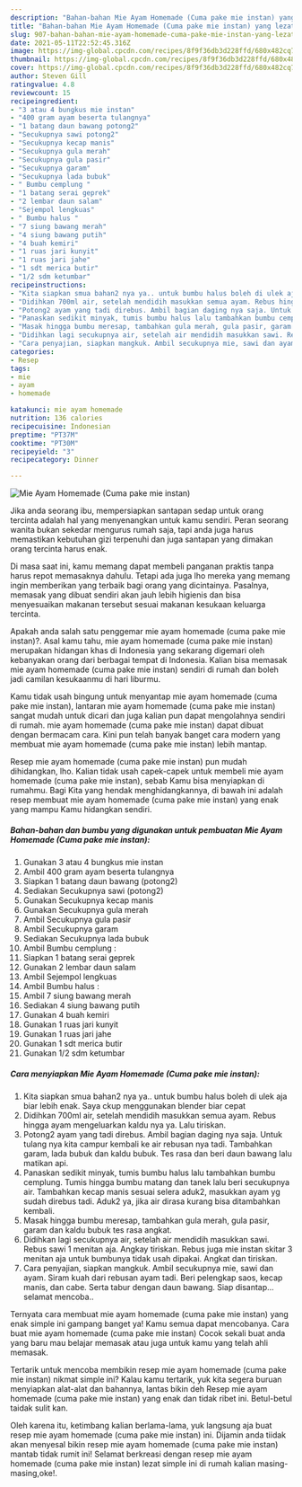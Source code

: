 ```yaml
---
description: "Bahan-bahan Mie Ayam Homemade (Cuma pake mie instan) yang lezat dan Mudah Dibuat"
title: "Bahan-bahan Mie Ayam Homemade (Cuma pake mie instan) yang lezat dan Mudah Dibuat"
slug: 907-bahan-bahan-mie-ayam-homemade-cuma-pake-mie-instan-yang-lezat-dan-mudah-dibuat
date: 2021-05-11T22:52:45.316Z
image: https://img-global.cpcdn.com/recipes/8f9f36db3d228ffd/680x482cq70/mie-ayam-homemade-cuma-pake-mie-instan-foto-resep-utama.jpg
thumbnail: https://img-global.cpcdn.com/recipes/8f9f36db3d228ffd/680x482cq70/mie-ayam-homemade-cuma-pake-mie-instan-foto-resep-utama.jpg
cover: https://img-global.cpcdn.com/recipes/8f9f36db3d228ffd/680x482cq70/mie-ayam-homemade-cuma-pake-mie-instan-foto-resep-utama.jpg
author: Steven Gill
ratingvalue: 4.8
reviewcount: 15
recipeingredient:
- "3 atau 4 bungkus mie instan"
- "400 gram ayam beserta tulangnya"
- "1 batang daun bawang potong2"
- "Secukupnya sawi potong2"
- "Secukupnya kecap manis"
- "Secukupnya gula merah"
- "Secukupnya gula pasir"
- "Secukupnya garam"
- "Secukupnya lada bubuk"
- " Bumbu cemplung "
- "1 batang serai geprek"
- "2 lembar daun salam"
- "Sejempol lengkuas"
- " Bumbu halus "
- "7 siung bawang merah"
- "4 siung bawang putih"
- "4 buah kemiri"
- "1 ruas jari kunyit"
- "1 ruas jari jahe"
- "1 sdt merica butir"
- "1/2 sdm ketumbar"
recipeinstructions:
- "Kita siapkan smua bahan2 nya ya.. untuk bumbu halus boleh di ulek aja biar lebih enak. Saya ckup menggunakan blender biar cepat"
- "Didihkan 700ml air, setelah mendidih masukkan semua ayam. Rebus hingga ayam mengeluarkan kaldu nya ya. Lalu tiriskan."
- "Potong2 ayam yang tadi direbus. Ambil bagian daging nya saja. Untuk tulang nya kita campur kembali ke air rebusan nya tadi. Tambahkan garam, lada bubuk dan kaldu bubuk. Tes rasa dan beri daun bawang lalu matikan api."
- "Panaskan sedikit minyak, tumis bumbu halus lalu tambahkan bumbu cemplung. Tumis hingga bumbu matang dan tanek lalu beri secukupnya air. Tambahkan kecap manis sesuai selera aduk2, masukkan ayam yg sudah direbus tadi. Aduk2 ya, jika air dirasa kurang bisa ditambahkan kembali."
- "Masak hingga bumbu meresap, tambahkan gula merah, gula pasir, garam dan kaldu bubuk tes rasa angkat."
- "Didihkan lagi secukupnya air, setelah air mendidih masukkan sawi. Rebus sawi 1 menitan aja. Angkay tiriskan. Rebus juga mie instan skitar 3 menitan aja untuk bumbunya tidak usah dipakai. Angkat dan tiriskan."
- "Cara penyajian, siapkan mangkuk. Ambil secukupnya mie, sawi dan ayam. Siram kuah dari rebusan ayam tadi. Beri pelengkap saos, kecap manis, dan cabe. Serta tabur dengan daun bawang. Siap disantap... selamat mencoba.."
categories:
- Resep
tags:
- mie
- ayam
- homemade

katakunci: mie ayam homemade 
nutrition: 136 calories
recipecuisine: Indonesian
preptime: "PT37M"
cooktime: "PT30M"
recipeyield: "3"
recipecategory: Dinner

---
```



![Mie Ayam Homemade (Cuma pake mie instan)](https://img-global.cpcdn.com/recipes/8f9f36db3d228ffd/680x482cq70/mie-ayam-homemade-cuma-pake-mie-instan-foto-resep-utama.jpg)

Jika anda seorang ibu, mempersiapkan santapan sedap untuk orang tercinta adalah hal yang menyenangkan untuk kamu sendiri. Peran seorang  wanita bukan sekedar mengurus rumah saja, tapi anda juga harus memastikan kebutuhan gizi terpenuhi dan juga santapan yang dimakan orang tercinta harus enak.

Di masa  saat ini, kamu memang dapat membeli panganan praktis tanpa harus repot memasaknya dahulu. Tetapi ada juga lho mereka yang memang ingin memberikan yang terbaik bagi orang yang dicintainya. Pasalnya, memasak yang dibuat sendiri akan jauh lebih higienis dan bisa menyesuaikan makanan tersebut sesuai makanan kesukaan keluarga tercinta. 



Apakah anda salah satu penggemar mie ayam homemade (cuma pake mie instan)?. Asal kamu tahu, mie ayam homemade (cuma pake mie instan) merupakan hidangan khas di Indonesia yang sekarang digemari oleh kebanyakan orang dari berbagai tempat di Indonesia. Kalian bisa memasak mie ayam homemade (cuma pake mie instan) sendiri di rumah dan boleh jadi camilan kesukaanmu di hari liburmu.

Kamu tidak usah bingung untuk menyantap mie ayam homemade (cuma pake mie instan), lantaran mie ayam homemade (cuma pake mie instan) sangat mudah untuk dicari dan juga kalian pun dapat mengolahnya sendiri di rumah. mie ayam homemade (cuma pake mie instan) dapat dibuat dengan bermacam cara. Kini pun telah banyak banget cara modern yang membuat mie ayam homemade (cuma pake mie instan) lebih mantap.

Resep mie ayam homemade (cuma pake mie instan) pun mudah dihidangkan, lho. Kalian tidak usah capek-capek untuk membeli mie ayam homemade (cuma pake mie instan), sebab Kamu bisa menyiapkan di rumahmu. Bagi Kita yang hendak menghidangkannya, di bawah ini adalah resep membuat mie ayam homemade (cuma pake mie instan) yang enak yang mampu Kamu hidangkan sendiri.

<!--inarticleads1-->

##### Bahan-bahan dan bumbu yang digunakan untuk pembuatan Mie Ayam Homemade (Cuma pake mie instan):

1. Gunakan 3 atau 4 bungkus mie instan
1. Ambil 400 gram ayam beserta tulangnya
1. Siapkan 1 batang daun bawang (potong2)
1. Sediakan Secukupnya sawi (potong2)
1. Gunakan Secukupnya kecap manis
1. Gunakan Secukupnya gula merah
1. Ambil Secukupnya gula pasir
1. Ambil Secukupnya garam
1. Sediakan Secukupnya lada bubuk
1. Ambil  Bumbu cemplung :
1. Siapkan 1 batang serai geprek
1. Gunakan 2 lembar daun salam
1. Ambil Sejempol lengkuas
1. Ambil  Bumbu halus :
1. Ambil 7 siung bawang merah
1. Sediakan 4 siung bawang putih
1. Gunakan 4 buah kemiri
1. Gunakan 1 ruas jari kunyit
1. Gunakan 1 ruas jari jahe
1. Gunakan 1 sdt merica butir
1. Gunakan 1/2 sdm ketumbar




<!--inarticleads2-->

##### Cara menyiapkan Mie Ayam Homemade (Cuma pake mie instan):

1. Kita siapkan smua bahan2 nya ya.. untuk bumbu halus boleh di ulek aja biar lebih enak. Saya ckup menggunakan blender biar cepat
1. Didihkan 700ml air, setelah mendidih masukkan semua ayam. Rebus hingga ayam mengeluarkan kaldu nya ya. Lalu tiriskan.
1. Potong2 ayam yang tadi direbus. Ambil bagian daging nya saja. Untuk tulang nya kita campur kembali ke air rebusan nya tadi. Tambahkan garam, lada bubuk dan kaldu bubuk. Tes rasa dan beri daun bawang lalu matikan api.
1. Panaskan sedikit minyak, tumis bumbu halus lalu tambahkan bumbu cemplung. Tumis hingga bumbu matang dan tanek lalu beri secukupnya air. Tambahkan kecap manis sesuai selera aduk2, masukkan ayam yg sudah direbus tadi. Aduk2 ya, jika air dirasa kurang bisa ditambahkan kembali.
1. Masak hingga bumbu meresap, tambahkan gula merah, gula pasir, garam dan kaldu bubuk tes rasa angkat.
1. Didihkan lagi secukupnya air, setelah air mendidih masukkan sawi. Rebus sawi 1 menitan aja. Angkay tiriskan. Rebus juga mie instan skitar 3 menitan aja untuk bumbunya tidak usah dipakai. Angkat dan tiriskan.
1. Cara penyajian, siapkan mangkuk. Ambil secukupnya mie, sawi dan ayam. Siram kuah dari rebusan ayam tadi. Beri pelengkap saos, kecap manis, dan cabe. Serta tabur dengan daun bawang. Siap disantap... selamat mencoba..




Ternyata cara membuat mie ayam homemade (cuma pake mie instan) yang enak simple ini gampang banget ya! Kamu semua dapat mencobanya. Cara buat mie ayam homemade (cuma pake mie instan) Cocok sekali buat anda yang baru mau belajar memasak atau juga untuk kamu yang telah ahli memasak.

Tertarik untuk mencoba membikin resep mie ayam homemade (cuma pake mie instan) nikmat simple ini? Kalau kamu tertarik, yuk kita segera buruan menyiapkan alat-alat dan bahannya, lantas bikin deh Resep mie ayam homemade (cuma pake mie instan) yang enak dan tidak ribet ini. Betul-betul taidak sulit kan. 

Oleh karena itu, ketimbang kalian berlama-lama, yuk langsung aja buat resep mie ayam homemade (cuma pake mie instan) ini. Dijamin anda tiidak akan menyesal bikin resep mie ayam homemade (cuma pake mie instan) mantab tidak rumit ini! Selamat berkreasi dengan resep mie ayam homemade (cuma pake mie instan) lezat simple ini di rumah kalian masing-masing,oke!.

